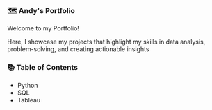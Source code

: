 ### 🗺 Andy's Portfolio
Welcome to my Portfolio!

Here, I showcase my projects that highlight my skills in data analysis, problem-solving, and creating actionable insights

### 📚 Table of Contents
- Python
- SQL
- Tableau
